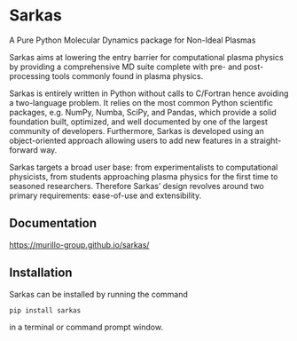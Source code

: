 # Sarkas
A Pure Python Molecular Dynamics package for Non-Ideal Plasmas

Sarkas aims at lowering the entry barrier for computational plasma physics by providing a comprehensive MD suite complete with pre- and post-processing tools commonly found in plasma physics.

Sarkas is entirely written in Python without calls to C/Fortran hence avoiding a two-language problem. It relies on the most common Python scientific packages, e.g. NumPy, Numba, SciPy, and Pandas, which provide a solid foundation built, optimized, and well documented by one of the largest community of developers. Furthermore, Sarkas is developed using an object-oriented approach allowing users to add new features in a straight-forward way.

Sarkas targets a broad user base: from experimentalists to computational physicists, from students approaching plasma physics for the first time to seasoned researchers. Therefore Sarkas’ design revolves around two primary requirements: ease-of-use and extensibility.

## Documentation
https://murillo-group.github.io/sarkas/

## Installation
Sarkas can be installed by running the command

    pip install sarkas
 
in a terminal or command prompt window.


